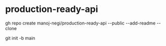 # production-ready-api


gh repo create manoj-negi/production-ready-api --public --add-readme --clone

git init -b main